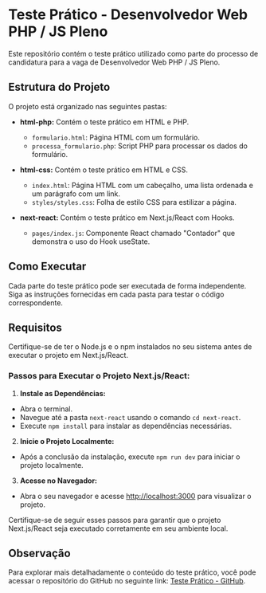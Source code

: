# Teste Prático - Desenvolvedor Web PHP / JS Pleno

Este repositório contém o teste prático utilizado como parte do processo de candidatura para a vaga de Desenvolvedor Web PHP / JS Pleno.

## Estrutura do Projeto

O projeto está organizado nas seguintes pastas:

- **html-php:** Contém o teste prático em HTML e PHP.
  - `formulario.html`: Página HTML com um formulário.
  - `processa_formulario.php`: Script PHP para processar os dados do formulário.

- **html-css:** Contém o teste prático em HTML e CSS.
  - `index.html`: Página HTML com um cabeçalho, uma lista ordenada e um parágrafo com um link.
  - `styles/styles.css`: Folha de estilo CSS para estilizar a página.

- **next-react:** Contém o teste prático em Next.js/React com Hooks.
  - `pages/index.js`: Componente React chamado "Contador" que demonstra o uso do Hook useState.

## Como Executar

Cada parte do teste prático pode ser executada de forma independente. Siga as instruções fornecidas em cada pasta para testar o código correspondente.

## Requisitos

Certifique-se de ter o Node.js e o npm instalados no seu sistema antes de executar o projeto em Next.js/React.

### Passos para Executar o Projeto Next.js/React:

1. **Instale as Dependências:**
  - Abra o terminal.
  - Navegue até a pasta `next-react` usando o comando `cd next-react`.
  - Execute `npm install` para instalar as dependências necessárias.

2. **Inicie o Projeto Localmente:**
  - Após a conclusão da instalação, execute `npm run dev` para iniciar o projeto localmente.

3. **Acesse no Navegador:**
  - Abra o seu navegador e acesse [http://localhost:3000](http://localhost:3000) para visualizar o projeto.

Certifique-se de seguir esses passos para garantir que o projeto Next.js/React seja executado corretamente em seu ambiente local.

## Observação

Para explorar mais detalhadamente o conteúdo do teste prático, você pode acessar o repositório do GitHub no seguinte link: [Teste Prático - GitHub](https://github.com/Marcelocoelhop/teste-pratico).